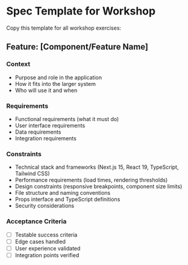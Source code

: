 # Spec Template for Workshop

Copy this template for all workshop exercises:

## Feature: [Component/Feature Name]

### Context
- Purpose and role in the application
- How it fits into the larger system
- Who will use it and when

### Requirements
- Functional requirements (what it must do)
- User interface requirements
- Data requirements
- Integration requirements

### Constraints
- Technical stack and frameworks (Next.js 15, React 19, TypeScript, Tailwind CSS)
- Performance requirements (load times, rendering thresholds)
- Design constraints (responsive breakpoints, component size limits)
- File structure and naming conventions
- Props interface and TypeScript definitions
- Security considerations

### Acceptance Criteria
- [ ] Testable success criteria
- [ ] Edge cases handled
- [ ] User experience validated
- [ ] Integration points verified
